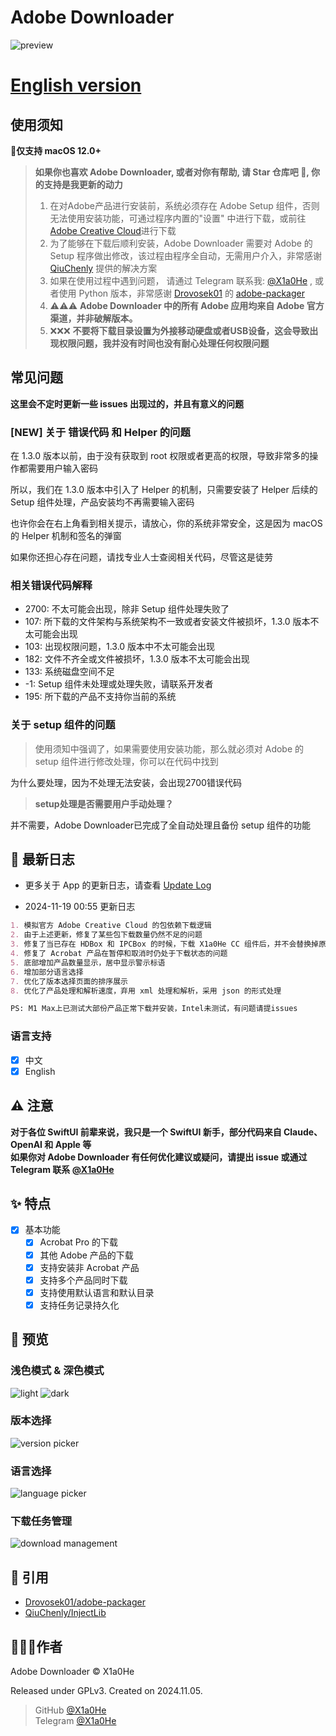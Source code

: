 # Adobe Downloader

![preview](imgs/Adobe%20Downloader.png)

# **[English version](readme-en.md)**

## 使用须知

**🍎仅支持 macOS 12.0+**

> **如果你也喜欢 Adobe Downloader, 或者对你有帮助, 请 Star 仓库吧 🌟, 你的支持是我更新的动力**
>
> 1. 在对Adobe产品进行安装前，系统必须存在 Adobe Setup 组件，否则无法使用安装功能，可通过程序内置的"设置"
     中进行下载，或前往[Adobe Creative Cloud](https://creativecloud.adobe.com/apps/download/creative-cloud)进行下载
> 2. 为了能够在下载后顺利安装，Adobe Downloader 需要对 Adobe 的 Setup
     程序做出修改，该过程由程序全自动，无需用户介入，非常感谢 [QiuChenly](https://github.com/QiuChenly)
     提供的解决方案
> 3. 如果在使用过程中遇到问题， 请通过 Telegram 联系我: [@X1a0He](https://t.me/X1a0He) , 或者使用 Python
     版本，非常感谢 [Drovosek01](https://github.com/Drovosek01)
     的 [adobe-packager](https://github.com/Drovosek01/adobe-packager)
> 4. ⚠️⚠️⚠️ **Adobe Downloader 中的所有 Adobe 应用均来自 Adobe 官方渠道，并非破解版本。**
> 5. ❌❌❌ **不要将下载目录设置为外接移动硬盘或者USB设备，这会导致出现权限问题，我并没有时间也没有耐心处理任何权限问题**

## 常见问题

**这里会不定时更新一些 issues 出现过的，并且有意义的问题**

### **[NEW] 关于 错误代码 和 Helper 的问题**

在 1.3.0 版本以前，由于没有获取到 root 权限或者更高的权限，导致非常多的操作都需要用户输入密码

所以，我们在 1.3.0 版本中引入了 Helper 的机制，只需要安装了 Helper 后续的 Setup 组件处理，产品安装均不再需要输入密码

也许你会在右上角看到相关提示，请放心，你的系统非常安全，这是因为 macOS 的 Helper 机制和签名的弹窗

如果你还担心存在问题，请找专业人士查阅相关代码，尽管这是徒劳

### **相关错误代码解释**

- 2700: 不太可能会出现，除非 Setup 组件处理失败了
- 107: 所下载的文件架构与系统架构不一致或者安装文件被损坏，1.3.0 版本不太可能会出现
- 103: 出现权限问题，1.3.0 版本中不太可能会出现
- 182: 文件不齐全或文件被损坏，1.3.0 版本不太可能会出现
- 133: 系统磁盘空间不足
- -1: Setup 组件未处理或处理失败，请联系开发者
- 195: 所下载的产品不支持你当前的系统

### 关于 setup 组件的问题

> 使用须知中强调了，如果需要使用安装功能，那么就必须对 Adobe 的 setup 组件进行修改处理，你可以在代码中找到

为什么要处理，因为不处理无法安装，会出现2700错误代码

> **setup处理是否需要用户手动处理？**

并不需要，Adobe Downloader已完成了全自动处理且备份 setup 组件的功能

## 📔 最新日志

- 更多关于 App 的更新日志，请查看 [Update Log](update-log.md)

- 2024-11-19 00:55 更新日志

```markdown
1. 模拟官方 Adobe Creative Cloud 的包依赖下载逻辑
2. 由于上述更新，修复了某些包下载数量仍然不足的问题
3. 修复了当已存在 HDBox 和 IPCBox 的时候，下载 X1a0He CC 组件后，并不会替换掉原来的组件的问题
4. 修复了 Acrobat 产品在暂停和取消时仍处于下载状态的问题
5. 底部增加产品数量显示，居中显示警示标语
6. 增加部分语言选择
7. 优化了版本选择页面的排序展示
8. 优化了产品处理和解析速度，弃用 xml 处理和解析，采用 json 的形式处理

PS: M1 Max上已测试大部份产品正常下载并安装，Intel未测试，有问题请提issues
```

### 语言支持

- [x] 中文
- [x] English

## ⚠️ 注意

**对于各位 SwiftUI 前辈来说，我只是一个 SwiftUI 新手，部分代码来自 Claude、OpenAI 和 Apple 等**
\
**如果你对 Adobe Downloader 有任何优化建议或疑问，请提出 issue 或通过 Telegram 联系 [@X1a0He](https://t.me/X1a0He)**

## ✨ 特点

- [x] 基本功能
    - [x] Acrobat Pro 的下载
    - [x] 其他 Adobe 产品的下载
    - [x] 支持安装非 Acrobat 产品
    - [x] 支持多个产品同时下载
    - [x] 支持使用默认语言和默认目录
    - [x] 支持任务记录持久化

## 👀 预览

### 浅色模式 & 深色模式

![light](imgs/preview-light.png)
![dark](imgs/preview-dark.png)

### 版本选择

![version picker](imgs/version.png)

### 语言选择

![language picker](imgs/language.png)

### 下载任务管理

![download management](imgs/download.png)

## 🔗 引用

- [Drovosek01/adobe-packager](https://github.com/Drovosek01/adobe-packager/)
- [QiuChenly/InjectLib](https://github.com/QiuChenly/InjectLib/)

## 👨🏻‍💻作者

Adobe Downloader © X1a0He

Released under GPLv3. Created on 2024.11.05.

> GitHub [@X1a0He](https://github.com/X1a0He/) \
> Telegram [@X1a0He](https://t.me/X1a0He)
